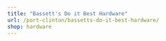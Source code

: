 ```yaml
---
title: "Bassett's Do it Best Hardware"
url: /port-clinton/bassetts-do-it-best-hardware/
shop: hardware
---
```

